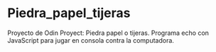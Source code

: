 # Piedra_papel_tijeras 
Proyecto de Odin Proyect: Piedra papel o tijeras.
Programa echo con JavaScript para jugar en consola contra la computadora.